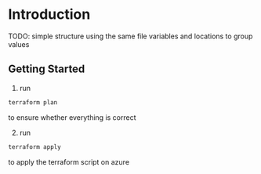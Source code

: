 # Introduction 
TODO: simple structure using the same file variables and locations to group values

## Getting Started

1. run 
```bash
terraform plan
```
to ensure whether everything is correct

2. run 
```bash
terraform apply 
```
to apply the terraform script on azure
